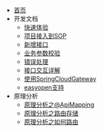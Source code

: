 * [首页](/?t=1553571028492)
* 开发文档
  * [快速体验](files/10010_快速体验.md?t=1553571028492)
  * [项目接入到SOP](files/10011_项目接入到SOP.md?t=1553571028520)
  * [新增接口](files/10020_新增接口.md?t=1553571028521)
  * [业务参数校验](files/10030_业务参数校验.md?t=1553571028521)
  * [错误处理](files/10040_错误处理.md?t=1553571028521)
  * [接口交互详解](files/10050_接口交互详解.md?t=1553571028521)
  * [使用SpringCloudGateway](files/10060_使用SpringCloudGateway.md?t=1553571028521)
  * [easyopen支持](files/10070_easyopen支持.md?t=1553571028521)
* 原理分析
  * [原理分析之@ApiMapping](files/90010_原理分析之@ApiMapping.md?t=1553571028521)
  * [原理分析之路由存储](files/90011_原理分析之路由存储.md?t=1553571028521)
  * [原理分析之如何路由](files/90012_原理分析之如何路由.md?t=1553571028521)
